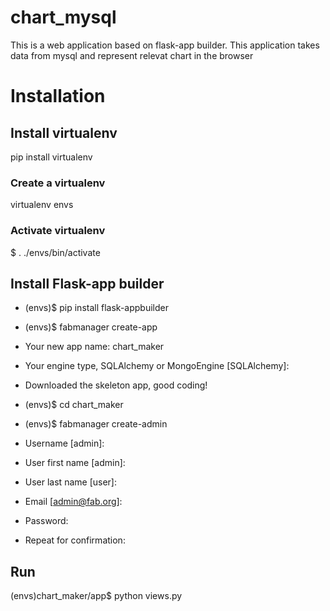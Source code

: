 # chart_mysql

This is a web application based on flask-app builder. This application takes data from mysql and represent relevat chart in the browser

# Installation
## Install virtualenv
pip install virtualenv

### Create a virtualenv
virtualenv envs
### Activate virtualenv
$ . ./envs/bin/activate

## Install Flask-app builder
* (envs)$ pip install flask-appbuilder

* (envs)$ fabmanager create-app
* Your new app name: chart_maker
* Your engine type, SQLAlchemy or MongoEngine [SQLAlchemy]:
* Downloaded the skeleton app, good coding!
* (envs)$ cd chart_maker
* (envs)$ fabmanager create-admin
* Username [admin]:
* User first name [admin]:
* User last name [user]:
* Email [admin@fab.org]:
* Password:
* Repeat for confirmation:

## Run
(envs)chart_maker/app$ python views.py
